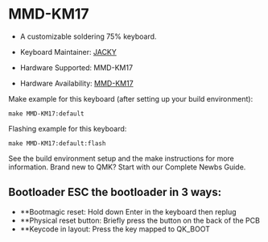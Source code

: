 # MMD-KM17


* A customizable soldering 75% keyboard.

* Keyboard Maintainer: [JACKY](https://github.com/JackyJia73)
* Hardware Supported: MMD-KM17
* Hardware Availability: [MMD-KM17](https://github.com/Smartmmd/qmk_firmware/new/master)

Make example for this keyboard (after setting up your build environment):

    make MMD-KM17:default
Flashing example for this keyboard:

    make MMD-KM17:default:flash

See the build environment setup and the make instructions for more information. Brand new to QMK? Start with our Complete Newbs Guide.

## Bootloader ESC the bootloader in 3 ways:
* **Bootmagic reset: Hold down Enter in the keyboard then replug
* **Physical reset button: Briefly press the button on the back of the PCB
* **Keycode in layout: Press the key mapped to QK_BOOT
